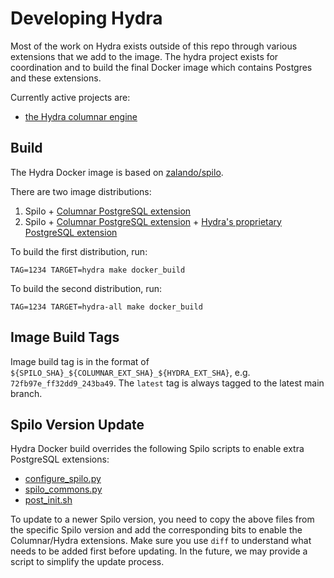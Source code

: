 # Developing Hydra

Most of the work on Hydra exists outside of this repo through various extensions that we add to the image.
The hydra project exists for coordination and to build the final Docker image which contains Postgres and
these extensions.

Currently active projects are:

* [the Hydra columnar engine](/HydrasCo/citus)

## Build

The Hydra Docker image is based on [zalando/spilo](https://github.com/zalando/spilo).

There are two image distributions:

1. Spilo + [Columnar PostgreSQL extension](https://github.com/HydrasCo/citus)
2. Spilo + [Columnar PostgreSQL extension](https://github.com/HydrasCo/citus) + [Hydra's proprietary PostgreSQL extension](https://github.com/HydrasCo/Hydras)

To build the first distribution, run:

```
TAG=1234 TARGET=hydra make docker_build
```

To build the second distribution, run:

```
TAG=1234 TARGET=hydra-all make docker_build
```

## Image Build Tags

Image build tag is in the format of `${SPILO_SHA}_${COLUMNAR_EXT_SHA}_${HYDRA_EXT_SHA}`, e.g. `72fb97e_ff32dd9_243ba49`.
The `latest` tag is always tagged to the latest main branch.

## Spilo Version Update

Hydra Docker build overrides the following Spilo scripts to enable extra PostgreSQL extensions:

* [configure_spilo.py](https://github.com/zalando/spilo/blob/master/postgres-appliance/scripts/configure_spilo.py)
* [spilo_commons.py](https://github.com/zalando/spilo/blob/master/postgres-appliance/scripts/spilo_commons.py)
* [post_init.sh](https://github.com/zalando/spilo/blob/master/postgres-appliance/scripts/post_init.sh)

To update to a newer Spilo version, you need to copy the above files from the specific Spilo version and add the corresponding bits to enable the Columnar/Hydra extensions.
Make sure you use `diff` to understand what needs to be added first before updating.
In the future, we may provide a script to simplify the update process.